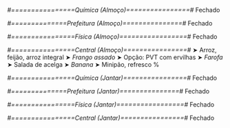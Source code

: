 
*#================Química (Almoço)================#*
Fechado

*#==============Prefeitura (Almoço)===============#*
Fechado

*#================Física (Almoço)=================#*
Fechado

*#================Central (Almoço)================#*
➤ Arroz, feijão, arroz integral
➤ *Frango assado*
➤ Opção: PVT com ervilhas
➤ *Farofa*
➤ Salada de acelga
➤ *Banana*
➤ Minipão, refresco
%

*#================Química (Jantar)================#*
Fechado

*#==============Prefeitura (Jantar)===============#*
Fechado

*#================Física (Jantar)=================#*
Fechado

*#================Central (Jantar)================#*
Fechado
